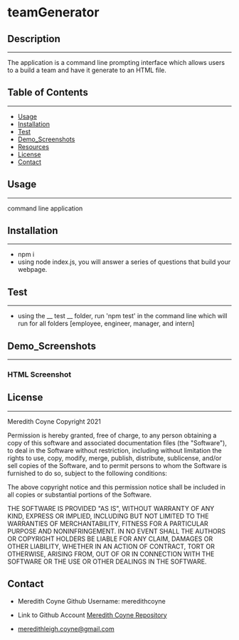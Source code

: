 # teamGenerator

## Description
------------------
The application is a command line prompting interface which allows users to a build a team and have it generate to an HTML file.

## Table of Contents
------------------
  * [Usage](#usage) 
  * [Installation](#installation)  
  * [Test](#test)
  * [Demo_Screenshots](#demo_screenshots)
  * [Resources](#resources)
  * [License](#license)
  * [Contact](#contact)

## Usage
------------------
command line application
## Installation
------------------
* npm i
* using node index.js, you will answer a series of questions that build your webpage.
## Test
------------------
* using the  __ test __ folder, run 'npm test' in the command line which will run for all folders [employee, engineer, manager, and intern]

## Demo_Screenshots
------------------
### HTML Screenshot

## License
------------------
  Meredith Coyne Copyright 2021

  Permission is hereby granted, free of charge, to any person obtaining a copy of this software and associated documentation files (the "Software"), to deal in the Software without restriction, including without limitation the rights to use, copy, modify, merge, publish, distribute, sublicense, and/or sell copies of the Software, and to permit persons to whom the Software is furnished to do so, subject to the following conditions:
  
  The above copyright notice and this permission notice shall be included in all copies or substantial portions of the Software.
  
  THE SOFTWARE IS PROVIDED "AS IS", WITHOUT WARRANTY OF ANY KIND, EXPRESS OR IMPLIED, INCLUDING BUT NOT LIMITED TO THE WARRANTIES OF MERCHANTABILITY, FITNESS FOR A PARTICULAR PURPOSE AND NONINFRINGEMENT. IN NO EVENT SHALL THE AUTHORS OR COPYRIGHT HOLDERS BE LIABLE FOR ANY CLAIM, DAMAGES OR OTHER LIABILITY, WHETHER IN AN ACTION OF CONTRACT, TORT OR OTHERWISE, ARISING FROM, OUT OF OR IN CONNECTION WITH THE SOFTWARE OR THE USE OR OTHER DEALINGS IN THE SOFTWARE.
## Contact
* Meredith Coyne Github Username: meredithcoyne

* Link to Github Account [Meredith Coyne Repository](https://github.com/meredithcoyne)

* meredithleigh.coyne@gmail.com
